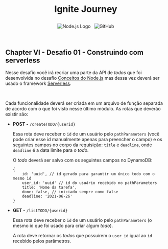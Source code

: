 <h1 align="center">
  <img alt="" src=".github/cover-node.js.png">
  
  <br />

  Ignite Journey
</h1>

<p align="center">
  <img alt="Node.js Logo" src="https://img.shields.io/badge/Node.js-LTS-339933?logo=node.js">&nbsp;&nbsp;
   <img alt="GitHub" src="https://img.shields.io/github/license/lemuelZara/concepts-nodejs.svg">
</p>

<br />

## Chapter VI - Desafio 01 - Construindo com serverless

Nesse desafio você irá recriar uma parte da API de *todos* que foi desenvolvida no desafio [Conceitos do Node.js](https://www.notion.so/Desafio-01-Conceitos-do-Node-js-59ccb235aecd43a6a06bf09a24e7ede8) mas dessa vez deverá ser usado o framework [Serverless](https://www.serverless.com/).

<br />

Cada funcionalidade deverá ser criada em um arquivo de função separada de acordo com o que foi visto nesse último módulo.
As rotas que deverão existir são:


- **POST -** `/createTODO/{userid}`

    Essa rota deve receber o `id` de um usuário pelo `pathParameters` (você pode criar esse id manualmente apenas para preencher o campo) e os seguintes campos no corpo da requisição: `title` e `deadline`, onde `deadline` é a data limite para o *todo*.

    O *todo* deverá ser salvo com os seguintes campos no DynamoDB:

    ```
    { 
    	id: 'uuid', // id gerado para garantir um único todo com o mesmo id
    	user_id: 'uuid' // id do usuário recebido no pathParameters
    	title: 'Nome da tarefa',
    	done: false, // iniciado sempre como false
    	deadline: '2021-06-26'
    }
    ```

- **GET -** `/listTODO/{userid}`

    Essa rota deve receber o `id` de um usuário pelo `pathParameters` (o mesmo id que foi usado para criar algum *todo*).

    A rota deve retornar os *todos* que possuírem o `user_id` igual ao `id` recebido pelos parâmetros.

<br />

